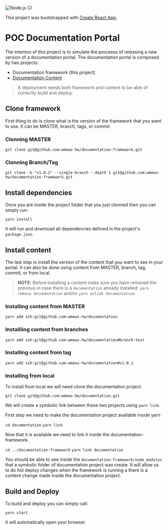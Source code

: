 ![Node.js CI](https://github.com/wmews-hw/documentation-framework/workflows/Node.js%20CI/badge.svg?branch=master)

This project was bootstrapped with [Create React App](https://github.com/facebook/create-react-app).

# POC Documentation Portal

The intenton of this project is to simulate the proceess of releasing a new version of a documentation portal. The documentation portal is composed by two projects:
* Documentation framework (this project)
* [Documentation Content](https://github.com/wmews-hw/documentation-framework)

> A deployment needs both framework and content to be able of correclty build and deploy.

## Clone framework

First thing to do is clone what is the version of the framework that you want to use. It can be MASTER, branch, tags, or commit.

### Clonning MASTER

`git clone git@github.com:wmews-hw/documentation-framework.git`

### Clonning Branch/Tag

`git clone -b "v1.0.2" --single-branch --depth 1 git@github.com:wmews-hw/documentation-framework.git`

## Install dependencies

Once you are inside the project folder that you just clonned then you can simply run:

`yarn install`

It will run and download all dependencies defined in the project's `package.json`.

## Install content

The last step is install the version of the content that you want to see in your portal. It can also be done using content from MASTER, branch, tag, commit, or from local.

> **NOTE:** Before installing a content make sure you have removed the previous in case there is a `documentation` already installed: 
> `yarn remove documentation` and/or `yarn unlink documentation`

### Installing content from MASTER

`yarn add ssh:git@github.com:wmews-hw/documentation`

### Installiing content from branches

`yarn add ssh:git@github.com:wmews-hw/documentation#branch-test`

### Installing content from tag

`yarn add ssh:git@github.com:wmews-hw/documentation#v1.0.1`

### Installing from local

To install from local we will need clone the documentation project.

`git clone git@github.com:wmews-hw/documentation.git`

We will create a symbolic link between these two projects using `yarn link`.

First step we need to make the documentation project available inside yarn

`cd documentation`
`yarn link`

Now that it is available we need to link it inside the documentation-framework.

`cd ../documentation-framework`
`yarn link documentation`

You should be able to see inside the `documentation-framework/node_modules` that a symbolic folder of documentation project was create. It will allow us to do hot deploy changes when the framework is running a there is a content change made inside the documentation project.

## Build and Deploy

To build and deploy you can simply call:

`yarn start`

It will automatically open your browser.
